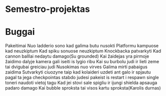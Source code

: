 # Semestro-projektas

# Buggai

Pakeitimai
Nuo ladderio sono kad galima butu nusokti
Platformu kampuose kad neuzkiptum
Kad spiku sonuose neuzkiptum
Knockbacka patvarkyti
Kad cannon balllai nedaytu damago(Su grounded)
Kai žaidejas yra pirmoje žaidimo dalyje kamera gali iseiti is lygio ribu
Kai su burbolu judi ir lieti zeme tai dvigubai greiciau judi
Nusokimas nuo virves
Galima mirti pabaigus zaidima
Sutvarkyti ciuozyne taip kad kolaideri uzdeti ant galo ir spjautu pagal ta jega
checkpointas stabdo judesi
pakeist is restart i respawn
single toneri naudoti vietoj tagu
Kad jei stovi sale spigliu ir ijungi shielda apsauga padaro damago
Kai bubble sproksta tai visos kartu sproksta(Karolis durnas)
